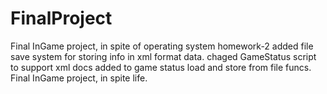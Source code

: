 # FinalProject
Final InGame project, in spite of operating system homework-2
added file save system for storing info in xml format data.
chaged GameStatus script to support xml docs
added to game status load and store from file funcs.
Final InGame project, in spite life.
